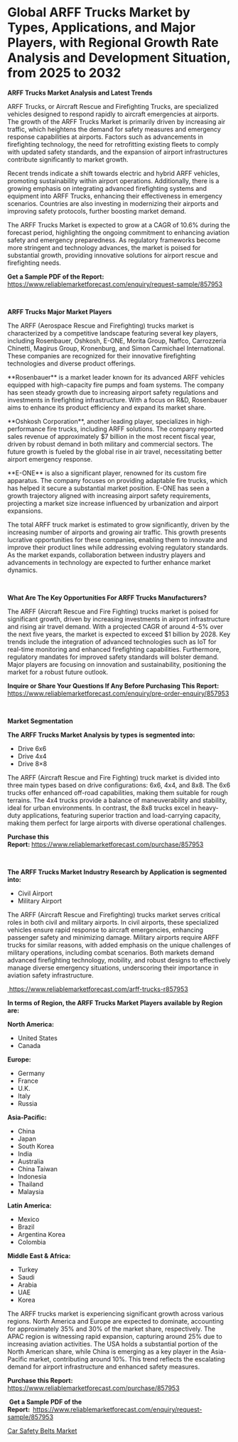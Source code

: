 <p><h1>Global ARFF Trucks Market by Types, Applications, and Major Players, with Regional Growth Rate Analysis and Development Situation, from 2025 to 2032</h1></p><p><strong>ARFF Trucks Market Analysis and Latest Trends</strong></p>
<p><p>ARFF Trucks, or Aircraft Rescue and Firefighting Trucks, are specialized vehicles designed to respond rapidly to aircraft emergencies at airports. The growth of the ARFF Trucks Market is primarily driven by increasing air traffic, which heightens the demand for safety measures and emergency response capabilities at airports. Factors such as advancements in firefighting technology, the need for retrofitting existing fleets to comply with updated safety standards, and the expansion of airport infrastructures contribute significantly to market growth.</p><p>Recent trends indicate a shift towards electric and hybrid ARFF vehicles, promoting sustainability within airport operations. Additionally, there is a growing emphasis on integrating advanced firefighting systems and equipment into ARFF Trucks, enhancing their effectiveness in emergency scenarios. Countries are also investing in modernizing their airports and improving safety protocols, further boosting market demand.</p><p>The ARFF Trucks Market is expected to grow at a CAGR of 10.6% during the forecast period, highlighting the ongoing commitment to enhancing aviation safety and emergency preparedness. As regulatory frameworks become more stringent and technology advances, the market is poised for substantial growth, providing innovative solutions for airport rescue and firefighting needs.</p></p>
<p><strong>Get a Sample PDF of the Report:&nbsp;</strong> <a href="https://www.reliablemarketforecast.com/enquiry/request-sample/857953?utm_campaign=3327&utm_medium=2&utm_source=Github&utm_content=ia&utm_term=30032025&utm_id=arff-trucks">https://www.reliablemarketforecast.com/enquiry/request-sample/857953</a></p>
<p>&nbsp;</p>
<p><strong>ARFF Trucks Major Market Players</strong></p>
<p><p>The ARFF (Aerospace Rescue and Firefighting) trucks market is characterized by a competitive landscape featuring several key players, including Rosenbauer, Oshkosh, E-ONE, Morita Group, Naffco, Carrozzeria Chinetti, Magirus Group, Kronenburg, and Simon Carmichael International. These companies are recognized for their innovative firefighting technologies and diverse product offerings.</p><p>**Rosenbauer** is a market leader known for its advanced ARFF vehicles equipped with high-capacity fire pumps and foam systems. The company has seen steady growth due to increasing airport safety regulations and investments in firefighting infrastructure. With a focus on R&D, Rosenbauer aims to enhance its product efficiency and expand its market share.</p><p>**Oshkosh Corporation**, another leading player, specializes in high-performance fire trucks, including ARFF solutions. The company reported sales revenue of approximately $7 billion in the most recent fiscal year, driven by robust demand in both military and commercial sectors. The future growth is fueled by the global rise in air travel, necessitating better airport emergency response.</p><p>**E-ONE** is also a significant player, renowned for its custom fire apparatus. The company focuses on providing adaptable fire trucks, which has helped it secure a substantial market position. E-ONE has seen a growth trajectory aligned with increasing airport safety requirements, projecting a market size increase influenced by urbanization and airport expansions.</p><p>The total ARFF truck market is estimated to grow significantly, driven by the increasing number of airports and growing air traffic. This growth presents lucrative opportunities for these companies, enabling them to innovate and improve their product lines while addressing evolving regulatory standards. As the market expands, collaboration between industry players and advancements in technology are expected to further enhance market dynamics.</p></p>
<p>&nbsp;</p>
<p><strong>What Are The Key Opportunities For ARFF Trucks Manufacturers?</strong></p>
<p><p>The ARFF (Aircraft Rescue and Fire Fighting) trucks market is poised for significant growth, driven by increasing investments in airport infrastructure and rising air travel demand. With a projected CAGR of around 4-5% over the next five years, the market is expected to exceed $1 billion by 2028. Key trends include the integration of advanced technologies such as IoT for real-time monitoring and enhanced firefighting capabilities. Furthermore, regulatory mandates for improved safety standards will bolster demand. Major players are focusing on innovation and sustainability, positioning the market for a robust future outlook.</p></p>
<p><strong>Inquire or Share Your Questions If Any Before Purchasing This Report:</strong> <a href="https://www.reliablemarketforecast.com/enquiry/pre-order-enquiry/857953?utm_campaign=3327&utm_medium=2&utm_source=Github&utm_content=ia&utm_term=30032025&utm_id=arff-trucks">https://www.reliablemarketforecast.com/enquiry/pre-order-enquiry/857953</a></p>
<p>&nbsp;</p>
<p><strong>Market Segmentation</strong></p>
<p><strong>The ARFF Trucks Market Analysis by types is segmented into:</strong></p>
<p><ul><li>Drive 6x6</li><li>Drive 4x4</li><li>Drive 8×8</li></ul></p>
<p><p>The ARFF (Aircraft Rescue and Fire Fighting) truck market is divided into three main types based on drive configurations: 6x6, 4x4, and 8x8. The 6x6 trucks offer enhanced off-road capabilities, making them suitable for rough terrains. The 4x4 trucks provide a balance of maneuverability and stability, ideal for urban environments. In contrast, the 8x8 trucks excel in heavy-duty applications, featuring superior traction and load-carrying capacity, making them perfect for large airports with diverse operational challenges.</p></p>
<p><strong>Purchase this Report:&nbsp;</strong><a href="https://www.reliablemarketforecast.com/purchase/857953?utm_campaign=3327&utm_medium=2&utm_source=Github&utm_content=ia&utm_term=30032025&utm_id=arff-trucks">https://www.reliablemarketforecast.com/purchase/857953</a></p>
<p>&nbsp;</p>
<p><strong>The ARFF Trucks Market Industry Research by Application is segmented into:</strong></p>
<p><ul><li>Civil Airport</li><li>Military Airport</li></ul></p>
<p><p>The ARFF (Aircraft Rescue and Firefighting) trucks market serves critical roles in both civil and military airports. In civil airports, these specialized vehicles ensure rapid response to aircraft emergencies, enhancing passenger safety and minimizing damage. Military airports require ARFF trucks for similar reasons, with added emphasis on the unique challenges of military operations, including combat scenarios. Both markets demand advanced firefighting technology, mobility, and robust designs to effectively manage diverse emergency situations, underscoring their importance in aviation safety infrastructure.</p></p>
<p><a href="https://www.reliablemarketforecast.com/arff-trucks-r857953?utm_campaign=3327&utm_medium=2&utm_source=Github&utm_content=ia&utm_term=30032025&utm_id=arff-trucks">&nbsp;https://www.reliablemarketforecast.com/arff-trucks-r857953</a></p>
<p><strong>In terms of Region, the ARFF Trucks Market Players available by Region are:</strong></p>
<p>
    <p> <strong> North America: </strong>
        <ul>
            <li>United States</li>
            <li>Canada</li>
        </ul>
        </p> 
    <p> <strong> Europe: </strong>
        <ul>
            <li>Germany</li>
            <li>France</li>
            <li>U.K.</li>
            <li>Italy</li>
            <li>Russia</li>
        </ul>
        </p> 
    <p> <strong> Asia-Pacific: </strong>
        <ul>
            <li>China</li>
            <li>Japan</li>
            <li>South Korea</li>
            <li>India</li>
            <li>Australia</li>
            <li>China Taiwan</li>
            <li>Indonesia</li>
            <li>Thailand</li>
            <li>Malaysia</li>
        </ul>
        </p> 
    <p> <strong> Latin America: </strong>
        <ul>
            <li>Mexico</li>
            <li>Brazil</li>
            <li>Argentina Korea</li>
            <li>Colombia</li>
        </ul>
        </p> 
    <p> <strong> Middle East & Africa: </strong>
        <ul>
            <li>Turkey</li>
            <li>Saudi</li>
            <li>Arabia</li>
            <li>UAE</li>
            <li>Korea</li>
        </ul>
    </p>
    </p>
<p><p>The ARFF trucks market is experiencing significant growth across various regions. North America and Europe are expected to dominate, accounting for approximately 35% and 30% of the market share, respectively. The APAC region is witnessing rapid expansion, capturing around 25% due to increasing aviation activities. The USA holds a substantial portion of the North American share, while China is emerging as a key player in the Asia-Pacific market, contributing around 10%. This trend reflects the escalating demand for airport infrastructure and enhanced safety measures.</p></p>
<p><strong>Purchase this Report: </strong><a href="https://www.reliablemarketforecast.com/purchase/857953?utm_campaign=3327&utm_medium=2&utm_source=Github&utm_content=ia&utm_term=30032025&utm_id=arff-trucks">https://www.reliablemarketforecast.com/purchase/857953</a></p>
<p>&nbsp;<strong>Get a Sample PDF of the Report:&nbsp;&nbsp;</strong><a href="https://www.reliablemarketforecast.com/enquiry/request-sample/857953?utm_campaign=3327&utm_medium=2&utm_source=Github&utm_content=ia&utm_term=30032025&utm_id=arff-trucks">https://www.reliablemarketforecast.com/enquiry/request-sample/857953</a></p>
<p><strong></strong></p>
<p><p><a href="https://github.com/tafuaraasswn/Market-Research-Report-List-1/blob/main/car-safety-belts-market.md?utm_campaign=3327&utm_medium=2&utm_source=Github&utm_content=ia&utm_term=30032025&utm_id=arff-trucks">Car Safety Belts Market</a></p></p>